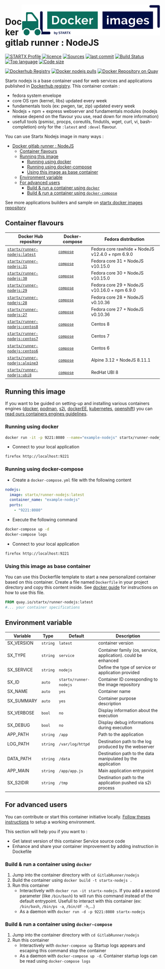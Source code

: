 <img align="right" src="https://raw.githubusercontent.com/startxfr/docker-images/master/travis/logo-small.svg?sanitize=true">

# Docker gitlab runner : NodeJS

[![STARTX Profile](https://img.shields.io/badge/provider-startx-green.svg)](https://github.com/startxfr) [![licence](https://img.shields.io/github/license/startxfr/docker-images.svg)](https://github.com/startxfr/docker-images) [![Sources](https://img.shields.io/badge/startxfr-docker--images-blue.svg)](https://github.com/startxfr/docker-images/tree/master/GitlabRunner/nodejs/) [![last commit](https://img.shields.io/github/last-commit/startxfr/docker-images.svg)](https://github.com/startxfr/docker-images) [![Build Status](https://travis-ci.org/startxfr/docker-images.svg?branch=master)](https://travis-ci.org/startxfr/docker-images) [![Top language](https://img.shields.io/github/languages/count/startxfr/docker-images)](https://github.com/startxfr/docker-images) [![Code size](https://img.shields.io/github/languages/code-size/startxfr/docker-images)](https://github.com/startxfr/docker-images)

[![Dockerhub Registry](https://img.shields.io/docker/build/startx/runner-nodejs.svg)](https://hub.docker.com/r/startx/runner-nodejs) [![Docker nodejs pulls](https://img.shields.io/docker/pulls/startx/runner-nodejs)](https://hub.docker.com/r/startx/runner-nodejs) [![Docker Repository on Quay](https://quay.io/repository/startx/nodejs/status "Docker Repository on Quay")](https://quay.io/repository/startx/nodejs)

Startx nodejs is a base container used for web services and applications published in [Dockerhub registry](https://hub.docker.com/u/startx).
This container contain :

- fedora system envelope
- core OS rpm (kernel, libs) updated every week
- fundamentals tools (ex: pwgen, tar, zip) updated every week
- Nodejs + npm + express webserver and fundamentals modules (nodejs release depend on the flavour you use, read down for more information)
- usefull tools (psmisc, procps, coreutils, findutils, wget, curl, vi, bash-completion) only for the `:latest` and `:devel` flavour.

You can use Startx Nodejs image in many ways :

- [Docker gitlab runner : NodeJS](#docker-gitlab-runner--nodejs)
  - [Container flavours](#container-flavours)
  - [Running this image](#running-this-image)
    - [Running using docker](#running-using-docker)
    - [Running using docker-compose](#running-using-docker-compose)
    - [Using this image as base container](#using-this-image-as-base-container)
  - [Environment variable](#environment-variable)
  - [For advanced users](#for-advanced-users)
    - [Build & run a container using `docker`](#build--run-a-container-using-docker)
    - [Build & run a container using `docker-compose`](#build--run-a-container-using-docker-compose)

See more applications builders and sample on [startx docker images repository](https://github.com/startxfr/docker-images/blob/master)

## Container flavours

| Docker Hub repository                                                           | Docker-compose                                                                                                      | Fedora distribution                              |
| ------------------------------------------------------------------------------- | ------------------------------------------------------------------------------------------------------------------- | ------------------------------------------------ |
| [`startx/runner-nodejs:latest`](https://hub.docker.com/r/startx/runner-nodejs)  | [`compose`](https://raw.githubusercontent.com/startxfr/docker-images/master/GitlabRunner/nodejs/docker-compose.yml) | Fedora core rawhide + NodeJS v12.4.0 + npm 6.9.0 |
| [`startx/runner-nodejs:31`](https://hub.docker.com/r/startx/runner-nodejs)      | [`compose`](https://raw.githubusercontent.com/startxfr/docker-images/master/GitlabRunner/nodejs/docker-compose.yml) | Fedora core 31 + NodeJS v10.15.0                 |
| [`startx/runner-nodejs:30`](https://hub.docker.com/r/startx/runner-nodejs)      | [`compose`](https://raw.githubusercontent.com/startxfr/docker-images/master/GitlabRunner/nodejs/docker-compose.yml) | Fedora core 30 + NodeJS v10.15.0                 |
| [`startx/runner-nodejs:29`](https://hub.docker.com/r/startx/runner-nodejs)      | [`compose`](https://raw.githubusercontent.com/startxfr/docker-images/master/GitlabRunner/nodejs/docker-compose.yml) | Fedora core 29 + NodeJS v10.16.0 + npm 6.9.0     |
| [`startx/runner-nodejs:28`](https://hub.docker.com/r/startx/runner-nodejs)      | [`compose`](https://raw.githubusercontent.com/startxfr/docker-images/master/GitlabRunner/nodejs/docker-compose.yml) | Fedora core 28 + NodeJS v0.10.36                 |
| [`startx/runner-nodejs:27`](https://hub.docker.com/r/startx/runner-nodejs)      | [`compose`](https://raw.githubusercontent.com/startxfr/docker-images/master/GitlabRunner/nodejs/docker-compose.yml) | Fedora core 27 + NodeJS v0.10.36                 |
| [`startx/runner-nodejs:centos8`](https://hub.docker.com/r/startx/runner-nodejs) | [`compose`](https://raw.githubusercontent.com/startxfr/docker-images/master/GitlabRunner/nodejs/docker-compose.yml) | Centos 8                                         |
| [`startx/runner-nodejs:centos7`](https://hub.docker.com/r/startx/runner-nodejs) | [`compose`](https://raw.githubusercontent.com/startxfr/docker-images/master/GitlabRunner/nodejs/docker-compose.yml) | Centos 7                                         |
| [`startx/runner-nodejs:centos6`](https://hub.docker.com/r/startx/runner-nodejs) | [`compose`](https://raw.githubusercontent.com/startxfr/docker-images/master/GitlabRunner/nodejs/docker-compose.yml) | Centos 6                                         |
| [`startx/runner-nodejs:alpine3`](https://hub.docker.com/r/startx/runner-nodejs) | [`compose`](https://raw.githubusercontent.com/startxfr/docker-images/master/GitlabRunner/nodejs/docker-compose.yml) | Alpine 3.12 + NodeJS 8.11.1                      |
| [`startx/runner-nodejs:ubi8`](https://hub.docker.com/r/startx/runner-nodejs)    | [`compose`](https://raw.githubusercontent.com/startxfr/docker-images/master/GitlabRunner/nodejs/docker-compose.yml) | RedHat UBI 8                                     |

## Running this image

If you want to be guided on setting-up and installing various containers engines
([docker](https://github.com/startxfr/containers-engines/blob/master/Docker.md),
[podman](https://github.com/startxfr/containers-engines/blob/master/Podman.md),
[s2i](https://github.com/startxfr/containers-engines/blob/master/S2I.md),
[dockerEE](https://github.com/startxfr/containers-engines/blob/master/DockerEE.md),
[kubernetes](https://github.com/startxfr/containers-engines/blob/master/Kubernetes.md),
[openshift](https://github.com/startxfr/containers-engines/blob/master/Openshift.md))
you can [read ours containers engines guidelines](https://github.com/startxfr/containers-engines).

### Running using docker

```bash
docker run -it -p 9221:8080 --name="example-nodejs" startx/runner-nodejs
```

- Connect to your local application

```bash
firefox http://localhost:9221
```

### Running using docker-compose

- Create a `docker-compose.yml` file with the following content

```yaml
nodejs:
  image: startx/runner-nodejs:latest
  container_name: "example-nodejs"
  ports:
    - "9221:8080"
```

- Execute the following command

```bash
docker-compose up -d
docker-compose logs
```

- Connect to your local application

```bash
firefox http://localhost:9221
```

### Using this image as base container

You can use this Dockerfile template to start a new personalized container based on this container. Create a file named `Dockerfile` in your project directory and copy this content inside. See [docker guide](http://docs.docker.com/engine/reference/builder/) for instructions on how to use this file.

```Dockerfile
FROM quay.io/startx/runner-nodejs:latest
#... your container specifications
```

## Environment variable

| Variable   | Type     | Default                | Description                                                    |
| ---------- | -------- | ---------------------- | -------------------------------------------------------------- |
| SX_VERSION | `string` | `latest`               | container version                                              |
| SX_TYPE    | `string` | `service`              | Container family (os, service, application). could be enhanced |
| SX_SERVICE | `string` | `nodejs`               | Define the type of service or application provided             |
| SX_ID      | `auto`   | `startx/runner-nodejs` | Container ID coresponding to the image repository              |
| SX_NAME    | `auto`   | `yes`                  | Container name                                                 |
| SX_SUMMARY | `auto`   | `yes`                  | Container purpose description                                  |
| SX_VERBOSE | `bool`   | `no`                   | Display information about the execution                        |
| SX_DEBUG   | `bool`   | `no`                   | Display debug informations during execution                    |
| APP_PATH   | `string` | `/app`                 | Path to the application                                        |
| LOG_PATH   | `string` | `/var/log/httpd`       | Destination path to the log produced by the webserver          |
| DATA_PATH  | `string` | `/data`                | Destination path to the data manipulated by the application    |
| APP_MAIN   | `string` | `/app/app.js`          | Main application entrypoint                                    |
| SX_S2IDIR  | `string` | `/tmp`                 | Destination path to the application pushed via s2i process     |

## For advanced users

You can contribute or start this container initiative locally.
[Follow theses instructions](https://github.com/startxfr/docker-images#setup-your-working-environment-mandatory) to setup a working environment.

This section will help you if you want to :

- Get latest version of this container Service source code
- Enhance and share your container improvement by adding instruction in Dockefile

### Build & run a container using `docker`

1. Jump into the container directory with `cd GitlabRunner/nodejs`
2. Build the container using `docker build -t startx-nodejs .`
3. Run this container
   - Interactively with `docker run -it startx-nodejs`. If you add a second parameter (like `/bin/bash`) to will run this command instead of the default entrypoint. Usefull to interact with this container (ex: `/bin/bash`, `/bin/ps -a`, `/bin/df -h`,...)
   - As a daemon with `docker run -d -p 9221:8080 startx-nodejs`

### Build & run a container using `docker-compose`

1. Jump into the container directory with `cd GitlabRunner/nodejs`
2. Run this container
   - Interactively with `docker-compose up` Startup logs appears and escaping this command stop the container
   - As a daemon with `docker-compose up -d`. Container startup logs can be read using `docker-compose logs`
